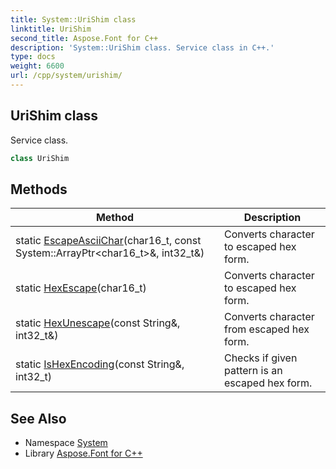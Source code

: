 ```yaml
---
title: System::UriShim class
linktitle: UriShim
second_title: Aspose.Font for C++
description: 'System::UriShim class. Service class in C++.'
type: docs
weight: 6600
url: /cpp/system/urishim/
---
```

## UriShim class


Service class.

```cpp
class UriShim
```

## Methods

| Method | Description |
| --- | --- |
| static [EscapeAsciiChar](./escapeasciichar/)(char16_t, const System::ArrayPtr\<char16_t\>\&, int32_t\&) | Converts character to escaped hex form. |
| static [HexEscape](./hexescape/)(char16_t) | Converts character to escaped hex form. |
| static [HexUnescape](./hexunescape/)(const String\&, int32_t\&) | Converts character from escaped hex form. |
| static [IsHexEncoding](./ishexencoding/)(const String\&, int32_t) | Checks if given pattern is an escaped hex form. |
## See Also

* Namespace [System](../)
* Library [Aspose.Font for C++](../../)
